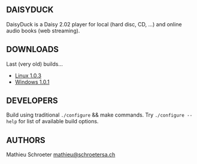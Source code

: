 
DAISYDUCK
---------

DaisyDuck is a Daisy 2.02 player for local (hard disc, CD, ...) and
online audio books (web streaming).

DOWNLOADS
---------

Last (very old) builds...

- [Linux 1.0.3](https://github.com/Skywalker13/DaisyDuck/releases/tag/v1.0.3)
- [Windows 1.0.1](https://github.com/Skywalker13/DaisyDuck/releases/tag/v1.0.1)

DEVELOPERS
---------

Build using traditional `./configure` && make commands.
Try `./configure --help` for list of available build options.

AUTHORS
-------

Mathieu Schroeter <mathieu@schroetersa.ch>
